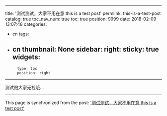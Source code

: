 
---
title: '测试测试，大家不用在意 this is a test post'
permlink: this-is-a-test-post
catalog: true
toc_nav_num: true
toc: true
position: 9999
date: 2018-02-09 13:07:48
categories:
- cn
tags:
- cn
thumbnail: None
sidebar:
    right:
        sticky: true
widgets:
    -
        type: toc
        position: right
---


测试贴大家无视哦…

- - -

This page is synchronized from the post: ['测试测试，大家不用在意 this is a test post'](https://steemit.com/@nostalgic1212/this-is-a-test-post)

